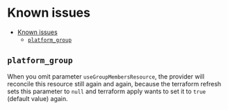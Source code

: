 # Known issues

- [Known issues](#known-issues)
  - [`platform_group`](#platform_group)

## `platform_group`

When you omit parameter `useGroupMembersResource`, the provider will reconcile this resource still again and again, because the terraform refresh sets this parameter to `null` and terraform apply wants to set it to `true` (default value) again.
